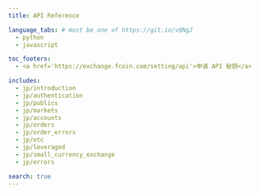 ```yaml
---
title: API Reference

language_tabs: # must be one of https://git.io/vQNgJ
  - python
  - javascript

toc_footers:
  - <a href='https://exchange.fcoin.com/setting/api'>申请 API 秘钥</a>

includes:
  - jp/introduction
  - jp/authentication
  - jp/publics
  - jp/markets
  - jp/accounts
  - jp/orders
  - jp/order_errors
  - jp/otc
  - jp/leveraged
  - jp/small_currency_exchange
  - jp/errors

search: true
---
```

